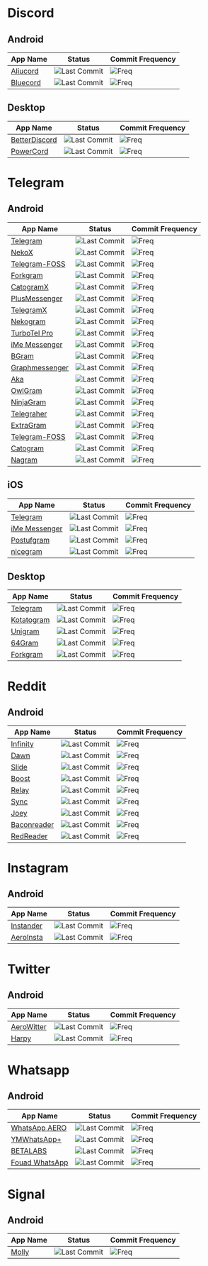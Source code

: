 










# Discord
## Android
| App Name | Status | Commit Frequency |
| - | - | - |
| [Aliucord](https://github.com/Aliucord/Aliucord) | ![Last Commit](https://img.shields.io/github/last-commit/Aliucord/Aliucord) | ![Freq](https://img.shields.io/github/commit-activity/m/Aliucord/Aliucord) |
| [Bluecord](https://bluesmods.com/) | ![Last Commit](https://img.shields.io/badge/Source-Closed%20Source-blueviolet) | ![Freq](https://img.shields.io/badge/Source-Closed%20Source-blueviolet) |

## Desktop
| App Name | Status | Commit Frequency |
| - | - | - |
| [BetterDiscord](https://github.com/BetterDiscord/BetterDiscord) | ![Last Commit](https://img.shields.io/github/last-commit/BetterDiscord/BetterDiscord) | ![Freq](https://img.shields.io/github/commit-activity/m/BetterDiscord/BetterDiscord) |
| [PowerCord](https://powercord.dev/) | ![Last Commit](https://img.shields.io/github/last-commit/powercord-org/powercord) | ![Freq](https://img.shields.io/github/commit-activity/m/powercord-org/powercord)

# Telegram
## Android
| App Name | Status | Commit Frequency |
| - | - | - |
| [Telegram](https://github.com/DrKLO/Telegram) | ![Last Commit](https://img.shields.io/github/last-commit/DrKLO/Telegram) | ![Freq](https://img.shields.io/github/commit-activity/m/DrKLO/Telegram) |
| [NekoX](https://github.com/NekoX-Dev/NekoX) | ![Last Commit](https://img.shields.io/github/last-commit/NekoX-Dev/NekoX) | ![Freq](https://img.shields.io/github/commit-activity/m/NekoX-Dev/NekoX) |
| [Telegram-FOSS](https://github.com/Telegram-FOSS-Team/Telegram-FOSS) | ![Last Commit](https://img.shields.io/github/last-commit/Telegram-FOSS-Team/Telegram-FOSS) | ![Freq](https://img.shields.io/github/commit-activity/m/Telegram-FOSS-Team/Telegram-FOSS) |
| [Forkgram](https://github.com/Forkgram/TelegramAndroid) | ![Last Commit](https://img.shields.io/github/last-commit/Forkgram/TelegramAndroid) | ![Freq](https://img.shields.io/github/commit-activity/m/Forkgram/TelegramAndroid) |
| [CatogramX](https://github.com/CatogramX/CatogramX) | ![Last Commit](https://img.shields.io/github/last-commit/CatogramX/CatogramX) | ![Freq](https://img.shields.io/github/commit-activity/m/CatogramX/CatogramX) |
| [PlusMessenger](https://plusmessenger.org) | ![Last Commit](https://img.shields.io/badge/Source-Closed%20Source-blueviolet) | ![Freq](https://img.shields.io/badge/Source-Closed%20Source-blueviolet) |
| [TelegramX](https://t.me/tgx_log) | ![Last Commit](https://img.shields.io/github/last-commit/TGX-Android/tdlib) | ![Freq](https://img.shields.io/github/commit-activity/m/TGX-Android/tdlib) |
| [Nekogram](https://nekogram.app/) | ![Last Commit](https://badgen.net/gitlab/last-commit/Nekogram/Nekogram) | ![Freq](https://img.shields.io/github/commit-activity/m/tehcneko/nekogram-files) |
| [TurboTel Pro](https://play.google.com/store/apps/details?id=ellipi.messenger) | ![Last Commit](https://img.shields.io/badge/Source-Closed%20Source-blueviolet) | ![Freq](https://img.shields.io/badge/Source-Closed%20Source-blueviolet) |
| [iMe Messenger](https://github.com/imemessenger/iMe-Android) | ![Last Commit](https://img.shields.io/github/last-commit/imemessenger/iMe-Android) | ![Freq](https://img.shields.io/github/commit-activity/m/imemessenger/iMe-Android) |
| [BGram](https://github.com/BGramApp/BGramFiles) | ![Last Commit](https://img.shields.io/github/last-commit/BGramApp/BGramFiles) | ![Freq](https://img.shields.io/github/commit-activity/m/BGramApp/BGramFiles) |
| [Graphmessenger](https://www.graphmessenger.com/) | ![Last Commit](https://img.shields.io/badge/Source-Closed%20Source-blueviolet) | ![Freq](https://img.shields.io/badge/Source-Closed%20Source-blueviolet) |
| [Aka](https://play.google.com/store/apps/details?id=org.aka.messenger) | ![Last Commit](https://img.shields.io/badge/Source-Closed%20Source-blueviolet) | ![Freq](https://img.shields.io/badge/Source-Closed%20Source-blueviolet) |
| [OwlGram](https://github.com/OwlGramDev/OwlGram) | ![Last Commit](https://img.shields.io/github/last-commit/OwlGramDev/OwlGram) | ![Freq](https://img.shields.io/github/commit-activity/m/OwlGramDev/OwlGram) |
| [NinjaGram](https://play.google.com/store/apps/details?id=me.ninjagram.messenger) | ![Last Commit](https://img.shields.io/badge/Source-Closed%20Source-blueviolet) | ![Freq](https://img.shields.io/badge/Source-Closed%20Source-blueviolet) |
| [Telegraher](https://github.com/nikitasius/Telegraher) | ![Last Commit](https://img.shields.io/github/last-commit/nikitasius/Telegraher) | ![Freq](https://img.shields.io/github/commit-activity/m/nikitasius/Telegraher) |
| [ExtraGram](https://github.com/exteraSquad/exteraGram) | ![Last Commit](https://img.shields.io/github/last-commit/exteraSquad/exteraGram) | ![Freq](https://img.shields.io/github/commit-activity/m/exteraSquad/exteraGram) |
| [Telegram-FOSS](https://github.com/Telegram-FOSS-Team/Telegram-FOSS) | ![Last Commit](https://img.shields.io/github/last-commit/Telegram-FOSS-Team/Telegram-FOSS) | ![Freq](https://img.shields.io/github/commit-activity/m/Telegram-FOSS-Team/Telegram-FOSS) |
| [Catogram](https://github.com/Catogram/Catogram) | ![Last Commit](https://img.shields.io/github/last-commit/Catogram/Catogram) | ![Freq](https://img.shields.io/github/commit-activity/m/Catogram/Catogram) |
| [Nagram](https://github.com/nextalone/nagram) | ![Last Commit](https://img.shields.io/github/last-commit/nextalone/nagram) | ![Freq](https://img.shields.io/github/commit-activity/m/nextalone/nagram) |

## iOS
| App Name | Status | Commit Frequency |
| - | - | - |
| [Telegram](https://github.com/TelegramMessenger/Telegram-iOS) | ![Last Commit](https://img.shields.io/github/last-commit/TelegramMessenger/Telegram-iOS) | ![Freq](https://img.shields.io/github/commit-activity/m/TelegramMessenger/Telegram-iOS) |
| [iMe Messenger](https://github.com/imemessenger/iMe-iOS) | ![Last Commit](https://img.shields.io/github/last-commit/imemessenger/iMe-iOS) | ![Freq](https://img.shields.io/github/commit-activity/m/imemessenger/iMe-iOS) |
| [Postufgram](https://github.com/Postuf/Telegram-iOS-Double-Bottom-Postufgram) | ![Last Commit](https://img.shields.io/github/last-commit/Postuf/Telegram-iOS-Double-Bottom-Postufgram) | ![Freq](https://img.shields.io/github/commit-activity/m/Postuf/Telegram-iOS-Double-Bottom-Postufgram) |
| [nicegram](https://github.com/nicegram/Telegram-iOS) | ![Last Commit](https://img.shields.io/github/last-commit/nicegram/Telegram-iOS) | ![Freq](https://img.shields.io/github/commit-activity/m/nicegram/Telegram-iOS) |

## Desktop
| App Name | Status | Commit Frequency |
| - | - | - |
| [Telegram](http://github.com/telegramdesktop/tdesktop) | ![Last Commit](https://img.shields.io/github/last-commit/telegramdesktop/tdesktop) | ![Freq](https://img.shields.io/github/commit-activity/m/telegramdesktop/tdesktop) |
| [Kotatogram](http://github.com/kotatogram/kotatogram-desktop) | ![Last Commit](https://img.shields.io/github/last-commit/kotatogram/kotatogram-desktop) | ![Freq](https://img.shields.io/github/commit-activity/m/kotatogram/kotatogram-desktop) |
| [Unigram](https://github.com/UnigramDev/Unigram) | ![Last Commit](https://img.shields.io/github/last-commit/UnigramDev/Unigram) | ![Freq](https://img.shields.io/github/commit-activity/m/UnigramDev/Unigram) |
| [64Gram](https://github.com/TDesktop-x64) | ![Last Commit](https://img.shields.io/github/last-commit/TDesktop-x64/tdesktop) | ![Freq](https://img.shields.io/github/commit-activity/m/TDesktop-x64/tdesktop) |
| [Forkgram](https://github.com/Forkgram/tdesktop) | ![Last Commit](https://img.shields.io/github/last-commit/Forkgram/tdesktop) | ![Freq](https://img.shields.io/github/commit-activity/m/Forkgram/tdesktop) |

# Reddit
## Android
| App Name | Status | Commit Frequency |
| - | - | - |
| [Infinity](https://github.com/Docile-Alligator/Infinity-For-Reddit) | ![Last Commit](https://img.shields.io/github/last-commit/Docile-Alligator/Infinity-For-Reddit) | ![Freq](https://img.shields.io/github/commit-activity/m/Docile-Alligator/Infinity-For-Reddit) |
| [Dawn](https://github.com/Tunous/Dawn) | ![Last Commit](https://img.shields.io/github/last-commit/Tunous/Dawn) | ![Freq](https://img.shields.io/github/commit-activity/m/Tunous/Dawn) |
| [Slide](https://github.com/Haptic-Apps/Slide) | ![Last Commit](https://img.shields.io/github/last-commit/Haptic-Apps/Slide) | ![Freq](https://img.shields.io/github/commit-activity/m/Haptic-Apps/Slide) |
| [Boost](https://boostforreddit.com/) | ![Last Commit](https://img.shields.io/badge/Source-Closed%20Source-blueviolet) | ![Freq](https://img.shields.io/badge/Source-Closed%20Source-blueviolet) |
| [Relay](https://play.google.com/store/apps/details?id=free.reddit.news) | ![Last Commit](https://img.shields.io/badge/Source-Closed%20Source-blueviolet) | ![Freq](https://img.shields.io/badge/Source-Closed%20Source-blueviolet) |
| [Sync](https://play.google.com/store/apps/details?id=com.laurencedawson.reddit_sync) | ![Last Commit](https://img.shields.io/badge/Source-Closed%20Source-blueviolet) | ![Freq](https://img.shields.io/badge/Source-Closed%20Source-blueviolet) |
| [Joey](https://play.google.com/store/apps/details?id=o.o.joey) | ![Last Commit](https://img.shields.io/badge/Source-Closed%20Source-blueviolet) | ![Freq](https://img.shields.io/badge/Source-Closed%20Source-blueviolet) |
| [Baconreader](https://baconreader.com/) | ![Last Commit](https://img.shields.io/badge/Source-Closed%20Source-blueviolet) | ![Freq](https://img.shields.io/badge/Source-Closed%20Source-blueviolet) |
| [RedReader](https://github.com/QuantumBadger/RedReader) | ![Last Commit](https://img.shields.io/github/last-commit/QuantumBadger/RedReader) | ![Freq](https://img.shields.io/github/commit-activity/m/QuantumBadger/RedReader) |


# Instagram
## Android
| App Name | Status | Commit Frequency |
| - | - | - |
| [Instander](https://thedise.me/instander/) | ![Last Commit](https://img.shields.io/badge/Source-Closed%20Source-blueviolet) | ![Freq](https://img.shields.io/badge/Source-Closed%20Source-blueviolet) |
| [AeroInsta](https://aeroinsta.com/) | ![Last Commit](https://img.shields.io/badge/Source-Closed%20Source-blueviolet) | ![Freq](https://img.shields.io/badge/Source-Closed%20Source-blueviolet) |

# Twitter
## Android
| App Name | Status | Commit Frequency |
| - | - | - |
| [AeroWitter](https://aerowitter.com/) | ![Last Commit](https://img.shields.io/badge/Source-Closed%20Source-blueviolet) | ![Freq](https://img.shields.io/badge/Source-Closed%20Source-blueviolet) |
| [Harpy](https://github.com/robertodoering/harpy) | ![Last Commit](https://img.shields.io/github/last-commit/robertodoering/harpy) | ![Freq](https://img.shields.io/github/commit-activity/m/robertodoering/harpy) |


# Whatsapp
## Android
| App Name | Status | Commit Frequency |
| - | - | - |
| [WhatsApp AERO](https://whatsaero.com/) | ![Last Commit](https://img.shields.io/badge/Source-Closed%20Source-blueviolet) | ![Freq](https://img.shields.io/badge/Source-Closed%20Source-blueviolet) |
| [YMWhatsApp+](https://ymwhatsapp.com/) | ![Last Commit](https://img.shields.io/badge/Source-Closed%20Source-blueviolet) | ![Freq](https://img.shields.io/badge/Source-Closed%20Source-blueviolet) |
| [BETALABS](http://deltalabsproject.blogspot.com/) | ![Last Commit](https://img.shields.io/badge/Source-Closed%20Source-blueviolet) | ![Freq](https://img.shields.io/badge/Source-Closed%20Source-blueviolet) |
| [Fouad WhatsApp](http://Down.fouadmods.com) | ![Last Commit](https://img.shields.io/badge/Source-Closed%20Source-blueviolet) | ![Freq](https://img.shields.io/badge/Source-Closed%20Source-blueviolet) |


# Signal
## Android
| App Name | Status | Commit Frequency |
| - | - | - |
| [Molly](https://github.com/mollyim/mollyim-android) | ![Last Commit](https://img.shields.io/github/last-commit/mollyim/mollyim-android) | ![Freq](https://img.shields.io/github/commit-activity/m/mollyim/mollyim-android) |
